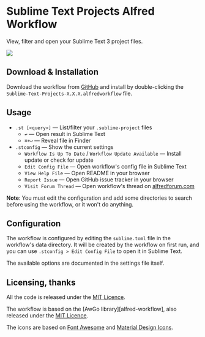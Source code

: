 
Sublime Text Projects Alfred Workflow
=====================================

View, filter and open your Sublime Text 3 project files.

![][demo]


Download & Installation
-----------------------

Download the workflow from [GitHub][gh-releases] and install by double-clicking the `Sublime-Text-Projects-X.X.X.alfredworkflow` file.


Usage
-----

- `.st [<query>]` — List/filter your `.sublime-project` files
	+ `↩` — Open result in Sublime Text
	+ `⌘+↩` — Reveal file in Finder
- `.stconfig` — Show the current settings
    - `Workflow Is Up To Date` / `Workflow Update Available` — Install update or check for update
    - `Edit Config File` — Open workflow's config file in Sublime Text
    - `View Help File` — Open README in your browser
    - `Report Issue` — Open GitHub issue tracker in your browser
    - `Visit Forum Thread` — Open workflow's thread on [alfredforum.com][forum]

**Note**: You must edit the configuration and add some directories to search before using the workflow, or it won't do anything.


Configuration
-------------

The workflow is configured by editing the `sublime.toml` file in the workflow's data directory. It will be created by the workflow on first run, and you can use `.stconfig > Edit Config File` to open it in Sublime Text.

The available options are documented in the settings file itself.


Licensing, thanks
-----------------

All the code is released under the [MIT Licence][mit].

The workflow is based on the [AwGo library][alfred-workflow], also released under the [MIT Licence][mit].

The icons are based on [Font Awesome][awesome] and [Material Design Icons][matcom].

[forum]: https://www.alfredforum.com
[awgo]: https://github.com/deanishe/awgo
[awesome]: https://fontawesome.com
[matcom]: https://materialdesignicons.com/
[demo]: https://raw.githubusercontent.com/deanishe/alfred-sublime-text/master/demo.gif
[gh-releases]: https://github.com/deanishe/alfred-sublime-text/releases/latest
[mit]: http://opensource.org/licenses/MIT

